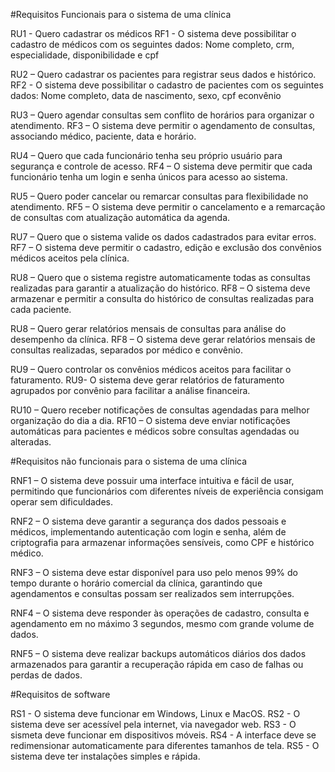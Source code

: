 #Requisitos Funcionais para o sistema de uma clínica 

RU1 - Quero cadastrar os médicos
RF1 - O sistema deve possibilitar o cadastro de médicos com os seguintes dados: Nome completo, crm, especialidade, disponibilidade e cpf

RU2 – Quero cadastrar os pacientes para registrar seus dados e histórico.
RF2 - O sistema deve possibilitar o cadastro de pacientes com os seguintes dados: Nome completo, data de nascimento, sexo, cpf econvênio

RU3 – Quero agendar consultas sem conflito de horários para organizar o atendimento.
RF3 – O sistema deve permitir o agendamento de consultas, associando médico, paciente, data e horário.

RU4 – Quero que cada funcionário tenha seu próprio usuário para segurança e controle de acesso.
RF4 – O sistema deve permitir que cada funcionário tenha um login e senha únicos para acesso ao sistema.

RU5 – Quero poder cancelar ou remarcar consultas para flexibilidade no atendimento.
RF5 – O sistema deve permitir o cancelamento e a remarcação de consultas com atualização automática da agenda.

RU7 – Quero que o sistema valide os dados cadastrados para evitar erros.
RF7 – O sistema deve permitir o cadastro, edição e exclusão dos convênios médicos aceitos pela clínica.

RU8 – Quero que o sistema registre automaticamente todas as consultas realizadas para garantir a atualização do histórico.
RF8 – O sistema deve armazenar e permitir a consulta do histórico de consultas realizadas para cada paciente.

RU8 – Quero gerar relatórios mensais de consultas para análise do desempenho da clínica.
RF8 – O sistema deve gerar relatórios mensais de consultas realizadas, separados por médico e convênio.

RU9 – Quero controlar os convênios médicos aceitos para facilitar o faturamento.
RU9- O sistema deve gerar relatórios de faturamento agrupados por convênio para facilitar a análise financeira.

RU10 – Quero receber notificações de consultas agendadas para melhor organização do dia a dia.
RF10 – O sistema deve enviar notificações automáticas para pacientes e médicos sobre consultas agendadas ou alteradas.

#Requisitos não funcionais para o sistema de uma clínica

RNF1 – O sistema deve possuir uma interface intuitiva e fácil de usar, permitindo que funcionários com diferentes níveis de experiência consigam operar sem dificuldades.

RNF2 – O sistema deve garantir a segurança dos dados pessoais e médicos, implementando autenticação com login e senha, além de criptografia para armazenar informações sensíveis, como CPF e histórico médico.

RNF3 – O sistema deve estar disponível para uso pelo menos 99% do tempo durante o horário comercial da clínica, garantindo que agendamentos e consultas possam ser realizados sem interrupções.

RNF4 – O sistema deve responder às operações de cadastro, consulta e agendamento em no máximo 3 segundos, mesmo com grande volume de dados.

RNF5 – O sistema deve realizar backups automáticos diários dos dados armazenados para garantir a recuperação rápida em caso de falhas ou perdas de dados.

#Requisitos de software

RS1 - O sistema deve funcionar em Windows, Linux e MacOS.
RS2 - O sistema deve ser acessível pela internet, via navegador web.
RS3 - O sismeta deve funcionar em dispositivos móveis.
RS4 - A interface deve se redimensionar automaticamente para diferentes tamanhos de tela.
RS5 - O sistema deve ter instalações simples e rápida.
